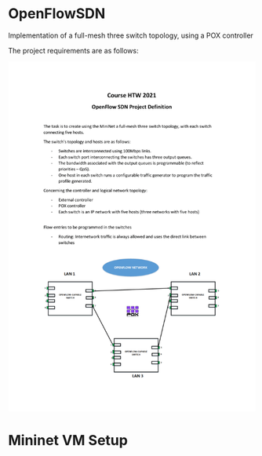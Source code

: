 # OpenFlowSDN
Implementation of a full-mesh three switch topology, using a POX controller

The project requirements are as follows:

![Screenshot](images/requirements.png)

# Mininet VM Setup
